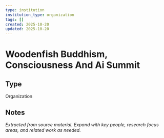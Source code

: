 ```yaml
---
type: institution
institution_type: organization
tags: []
created: 2025-10-20
updated: 2025-10-20
---
```


# Woodenfish Buddhism, Consciousness And Ai Summit

## Type

Organization

## Notes

*Extracted from source material. Expand with key people, research focus areas, and related work as needed.*
